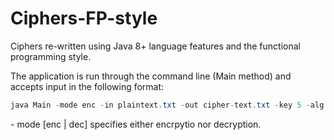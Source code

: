 # Ciphers-FP-style
Ciphers re-written using Java 8+ language features and the functional programming style.

The application is run through the command line (Main method) and accepts input in the following format:

```java
java Main -mode enc -in plaintext.txt -out cipher-text.txt -key 5 -alg unicode
```

\- mode [enc | dec] specifies either encrpytio nor decryption.
